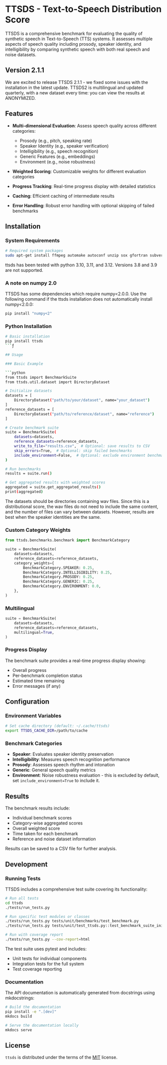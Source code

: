 # TTSDS - Text-to-Speech Distribution Score

TTSDS is a comprehensive benchmark for evaluating the quality of synthetic speech in Text-to-Speech (TTS) systems. It assesses multiple aspects of speech quality including prosody, speaker identity, and intelligibility by comparing synthetic speech with both real speech and noise datasets.

## Version 2.1.1

We are excited to release TTSDS 2.1.1 - we fixed some issues with the installation in the latest update.
TTSDS2 is multilingual and updated quarterly, with a new dataset every time: you can view the results at ANONYMIZED.



## Features

- **Multi-dimensional Evaluation**: Assess speech quality across different categories:
  - Prosody (e.g., pitch, speaking rate)
  - Speaker Identity (e.g., speaker verification)
  - Intelligibility (e.g., speech recognition)
  - Generic Features (e.g., embeddings)
  - Environment (e.g., noise robustness)

- **Weighted Scoring**: Customizable weights for different evaluation categories
- **Progress Tracking**: Real-time progress display with detailed statistics
- **Caching**: Efficient caching of intermediate results
- **Error Handling**: Robust error handling with optional skipping of failed benchmarks

## Installation

### System Requirements

```bash
# Required system packages
sudo apt-get install ffmpeg automake autoconf unzip sox gfortran subversion libtool
```

ttsds has been tested with python 3.10, 3.11, and 3.12.
Versions 3.8 and 3.9 are not supported.

### A note on numpy 2.0

TTSDS has some dependencies which require numpy<2.0.0.
Use the following command if the ttsds installation does not automatically install numpy<2.0.0:
```bash
pip install "numpy<2"
```

### Python Installation

```bash
# Basic installation
pip install ttsds
```ƒ

## Usage

### Basic Example

```python
from ttsds import BenchmarkSuite
from ttsds.util.dataset import DirectoryDataset

# Initialize datasets
datasets = [
    DirectoryDataset("path/to/your/dataset", name="your_dataset")
]
reference_datasets = [
    DirectoryDataset("path/to/reference/dataset", name="reference")
]

# Create benchmark suite
suite = BenchmarkSuite(
    datasets=datasets,
    reference_datasets=reference_datasets,
    write_to_file="results.csv",  # Optional: save results to CSV
    skip_errors=True,  # Optional: skip failed benchmarks
    include_environment=False,  # Optional: exclude environment benchmarks
)

# Run benchmarks
results = suite.run()

# Get aggregated results with weighted scores
aggregated = suite.get_aggregated_results()
print(aggregated)
```

The datasets should be directories containing wav files. Since this is a distributional score, the wav files do not need to include the same content, and the number of files can vary between datasets. However, results are best when the speaker identities are the same.

### Custom Category Weights

```python
from ttsds.benchmarks.benchmark import BenchmarkCategory

suite = BenchmarkSuite(
    datasets=datasets,
    reference_datasets=reference_datasets,
    category_weights={
        BenchmarkCategory.SPEAKER: 0.25,
        BenchmarkCategory.INTELLIGIBILITY: 0.25,
        BenchmarkCategory.PROSODY: 0.25,
        BenchmarkCategory.GENERIC: 0.25,
        BenchmarkCategory.ENVIRONMENT: 0.0,
    },
)
```

### Multilingual

```python
suite = BenchmarkSuite(
    datasets=datasets,
    reference_datasets=reference_datasets,
    multilingual=True,
)
```

### Progress Display

The benchmark suite provides a real-time progress display showing:
- Overall progress
- Per-benchmark completion status
- Estimated time remaining
- Error messages (if any)

## Configuration

### Environment Variables

```bash
# Set cache directory (default: ~/.cache/ttsds)
export TTSDS_CACHE_DIR=/path/to/cache
```

### Benchmark Categories

- **Speaker**: Evaluates speaker identity preservation
- **Intelligibility**: Measures speech recognition performance
- **Prosody**: Assesses speech rhythm and intonation
- **Generic**: General speech quality metrics
- **Environment**: Noise robustness evaluation - this is excluded by default, set `include_environment=True` to include it.

## Results

The benchmark results include:
- Individual benchmark scores
- Category-wise aggregated scores
- Overall weighted score
- Time taken for each benchmark
- Reference and noise dataset information

Results can be saved to a CSV file for further analysis.

## Development

### Running Tests

TTSDS includes a comprehensive test suite covering its functionality:

```bash
# Run all tests
cd ttsds
./tests/run_tests.py

# Run specific test modules or classes
./tests/run_tests.py tests/unit/benchmarks/test_benchmark.py
./tests/run_tests.py tests/unit/test_ttsds.py::test_benchmark_suite_init

# Run with coverage report
./tests/run_tests.py --cov-report=html
```

The test suite uses pytest and includes:
- Unit tests for individual components
- Integration tests for the full system
- Test coverage reporting

### Documentation

The API documentation is automatically generated from docstrings using mkdocstrings:

```bash
# Build the documentation
pip install -e ".[dev]"
mkdocs build

# Serve the documentation locally
mkdocs serve
```


## License

`ttsds` is distributed under the terms of the [MIT](https://spdx.org/licenses/MIT.html) license.
